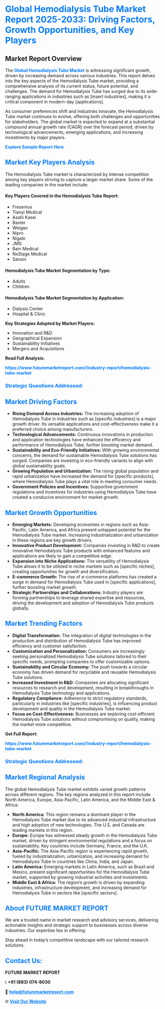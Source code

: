 <h1 style="color: #007BFF;">Global Hemodialysis Tube Market Report 2025-2033: Driving Factors, Growth Opportunities, and Key Players</h1>

<section id="overview">
<h2>Market Report Overview</h2>
<p>The <a href="https://www.futuremarketreport.com//industry-report/hemodialysis-tube-market" style="color: #007BFF; text-decoration: none;"><strong>Global Hemodialysis Tube Market</strong></a> is witnessing significant growth, driven by increasing demand across various industries. This report delves into the key aspects of the Hemodialysis Tube market, providing a comprehensive analysis of its current status, future potential, and challenges. The demand for Hemodialysis Tube has surged due to its wide-ranging applications in industries such as [insert industries], making it a critical component in modern-day [applications].</p>
<p>As consumer preferences shift and industries innovate, the Hemodialysis Tube market continues to evolve, offering both challenges and opportunities for stakeholders. The global market is expected to expand at a substantial compound annual growth rate (CAGR) over the forecast period, driven by technological advancements, emerging applications, and increasing investments by major players.</p>
</section>

<section id="overview">
<p><a href="https://www.futuremarketreport.com//request-sample/reportId=78223" style="color: #007BFF; text-decoration: none;"><strong>Explore Sample Report Here</strong></a></p>
</section>

<section id="key-players">
<h2 style="color: #007BFF;">Market Key Players Analysis</h2>
<p>The Hemodialysis Tube market is characterized by intense competition among key players striving to capture a larger market share. Some of the leading companies in the market include:</p>
<h4>Key Players Covered in the Hemodialysis Tube Report:</h4>
<ul><li>Fresenius</li><li>Tianyi Medical</li><li>Asahi Kasei</li><li>Baxter</li><li>Weigao</li><li>Nipro</li><li>Nigale</li><li>JMS</li><li>Bain Medical</li><li>NxStage Medical</li><li>Sansin</li></ul>
<h4>Hemodialysis Tube Market Segmentation by Type:</h4>
<ul><li>Adults</li><li>Children</li></ul>

<h4>Hemodialysis Tube Market Segmentation by Application:</h4>
<ul><li>Dialysis Center</li><li>Hospital &amp; Clinic</li></ul>
<p><strong>Key Strategies Adopted by Market Players:</strong></p>
<ul>
<li>Innovation and R&D</li>
<li>Geographical Expansion</li>
<li>Sustainability Initiatives</li>
<li>Mergers and Acquisitions</li>
</ul>
</section>

<section>
<p><strong>Read Full Analysis: </strong></p><a href="https://www.futuremarketreport.com//industry-report/hemodialysis-tube-market" style="color: #007BFF; text-decoration: none;"><strong>https://www.futuremarketreport.com//industry-report/hemodialysis-tube-market</strong></a>
<h3 style="color: #007BFF;">Strategic Questions Addressed:</h3>
</section>

<section id="driving-factors">
<h2 style="color: #007BFF;">Market Driving Factors</h2>
<ul>
<li><strong>Rising Demand Across Industries:</strong> The increasing adoption of Hemodialysis Tube in industries such as [specific industries] is a major growth driver. Its versatile applications and cost-effectiveness make it a preferred choice among manufacturers.</li>
<li><strong>Technological Advancements:</strong> Continuous innovations in production and application technologies have enhanced the efficiency and performance of Hemodialysis Tube, further boosting market demand.</li>
<li><strong>Sustainability and Eco-Friendly Initiatives:</strong> With growing environmental concerns, the demand for sustainable Hemodialysis Tube solutions has surged. Companies are investing in eco-friendly variants to align with global sustainability goals.</li>
<li><strong>Growing Population and Urbanization:</strong> The rising global population and rapid urbanization have increased the demand for [specific products], where Hemodialysis Tube plays a vital role in meeting consumer needs.</li>
<li><strong>Government Policies and Incentives:</strong> Supportive government regulations and incentives for industries using Hemodialysis Tube have created a conducive environment for market growth.</li>
</ul>
</section>

<section id="growth-opportunities">
<h2 style="color: #007BFF;">Market Growth Opportunities</h2>
<ul>
<li><strong>Emerging Markets:</strong> Developing economies in regions such as Asia-Pacific, Latin America, and Africa present untapped potential for the Hemodialysis Tube market. Increasing industrialization and urbanization in these regions are key growth drivers.</li>
<li><strong>Innovative Product Development:</strong> Companies investing in R&D to create innovative Hemodialysis Tube products with enhanced features and applications are likely to gain a competitive edge.</li>
<li><strong>Expansion into Niche Applications:</strong> The versatility of Hemodialysis Tube allows it to be utilized in niche markets such as [specific niches], creating opportunities for growth and diversification.</li>
<li><strong>E-commerce Growth:</strong> The rise of e-commerce platforms has created a surge in demand for Hemodialysis Tube used in [specific applications], further boosting market growth.</li>
<li><strong>Strategic Partnerships and Collaborations:</strong> Industry players are forming partnerships to leverage shared expertise and resources, driving the development and adoption of Hemodialysis Tube products globally.</li>
</ul>
</section>

<section id="trending-factors">
<h2 style="color: #007BFF;">Market Trending Factors</h2>
<ul>
<li><strong>Digital Transformation:</strong> The integration of digital technologies in the production and distribution of Hemodialysis Tube has improved efficiency and customer satisfaction.</li>
<li><strong>Customization and Personalization:</strong> Consumers are increasingly seeking personalized Hemodialysis Tube solutions tailored to their specific needs, prompting companies to offer customizable options.</li>
<li><strong>Sustainability and Circular Economy:</strong> The push towards a circular economy has driven demand for recyclable and reusable Hemodialysis Tube solutions.</li>
<li><strong>Increased Investment in R&D:</strong> Companies are allocating significant resources to research and development, resulting in breakthroughs in Hemodialysis Tube technology and applications.</li>
<li><strong>Regulatory Compliance:</strong> Adherence to strict regulatory standards, particularly in industries like [specific industries], is influencing product development and quality in the Hemodialysis Tube market.</li>
<li><strong>Focus on Cost-Effectiveness:</strong> Businesses are exploring cost-efficient Hemodialysis Tube solutions without compromising on quality, making the market more competitive.</li>
</ul>
</section>

<section>
<p><strong>Get Full Report: </strong></p><a href="https://www.futuremarketreport.com//industry-report/hemodialysis-tube-market" style="color: #007BFF; text-decoration: none;"><strong>https://www.futuremarketreport.com//industry-report/hemodialysis-tube-market</strong></a>
<h3 style="color: #007BFF;">Strategic Questions Addressed:</h3>
</section>


<section id="regional-analysis">
<h2 style="color: #007BFF;">Market Regional Analysis</h2>
<p>The global Hemodialysis Tube market exhibits varied growth patterns across different regions. The key regions analyzed in this report include North America, Europe, Asia-Pacific, Latin America, and the Middle East & Africa:</p>
<ul>
<li><strong>North America:</strong> This region remains a dominant player in the Hemodialysis Tube market due to its advanced industrial infrastructure and high adoption of new technologies. The U.S. and Canada are leading markets in this region.</li>
<li><strong>Europe:</strong> Europe has witnessed steady growth in the Hemodialysis Tube market, driven by stringent environmental regulations and a focus on sustainability. Key countries include Germany, France, and the U.K.</li>
<li><strong>Asia-Pacific:</strong> The Asia-Pacific region is experiencing rapid growth, fueled by industrialization, urbanization, and increasing demand for Hemodialysis Tube in countries like China, India, and Japan.</li>
<li><strong>Latin America:</strong> Emerging markets in Latin America, such as Brazil and Mexico, present significant opportunities for the Hemodialysis Tube market, supported by growing industrial activities and investments.</li>
<li><strong>Middle East & Africa:</strong> The region’s growth is driven by expanding industries, infrastructure development, and increasing demand for Hemodialysis Tube in sectors like [specific sectors].</li>
</ul>
</section>

<footer>
<h2 style="color: #007BFF;">About FUTURE MARKET REPORT</h2>
<p>We are a trusted name in market research and advisory services, delivering actionable insights and strategic support to businesses across diverse industries. Our expertise lies in offering:</p>

<p>Stay ahead in today’s competitive landscape with our tailored research solutions.</p>

<h2 style="color: #007BFF;">Contact Us:</h2>
<p><strong>FUTURE MARKET REPORT</strong></p>
<p>📞 <strong>+91 (883) 074-8030</strong></p>
<p>📧 <strong><a href="mailto:help@futuremarketreport.com" style="color: #007BFF;">help@futuremarketreport.com</a></strong></p>
<p>🌐 <strong><a href="https://www.futuremarketreport.com/" style="color: #007BFF;">Visit Our Website</a></strong></p>
</footer>